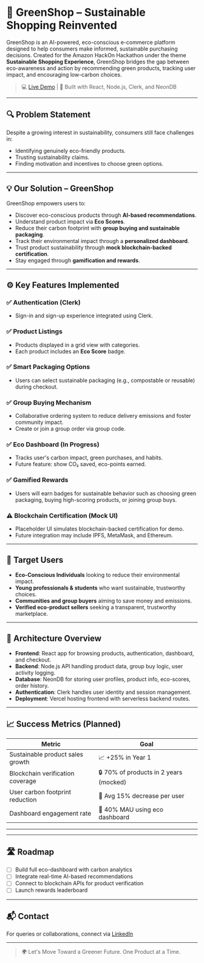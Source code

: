 # 🌿 GreenShop – Sustainable Shopping Reinvented

GreenShop is an AI-powered, eco-conscious e-commerce platform designed to help consumers make informed, sustainable purchasing decisions. Created for the Amazon HackOn Hackathon under the theme **Sustainable Shopping Experience**, GreenShop bridges the gap between eco-awareness and action by recommending green products, tracking user impact, and encouraging low-carbon choices.

> 💻 [Live Demo](https://greenshop-eta.vercel.app/) | 🚀 Built with React, Node.js, Clerk, and NeonDB

---

## 🔍 Problem Statement

Despite a growing interest in sustainability, consumers still face challenges in:
- Identifying genuinely eco-friendly products.
- Trusting sustainability claims.
- Finding motivation and incentives to choose green options.

---

## 💡 Our Solution – GreenShop

GreenShop empowers users to:
- Discover eco-conscious products through **AI-based recommendations**.
- Understand product impact via **Eco Scores**.
- Reduce their carbon footprint with **group buying and sustainable packaging**.
- Track their environmental impact through a **personalized dashboard**.
- Trust product sustainability through **mock blockchain-backed certification**.
- Stay engaged through **gamification and rewards**.

---

## ⚙️ Key Features Implemented

### ✅ Authentication (Clerk)
- Sign-in and sign-up experience integrated using Clerk.

### ✅ Product Listings
- Products displayed in a grid view with categories.
- Each product includes an **Eco Score** badge.

### ✅ Smart Packaging Options
- Users can select sustainable packaging (e.g., compostable or reusable) during checkout.

### ✅ Group Buying Mechanism
- Collaborative ordering system to reduce delivery emissions and foster community impact.
- Create or join a group order via group code.

### ✅ Eco Dashboard (In Progress)
- Tracks user's carbon impact, green purchases, and habits.
- Future feature: show CO₂ saved, eco-points earned.

### ✅ Gamified Rewards
- Users will earn badges for sustainable behavior such as choosing green packaging, buying high-scoring products, or joining group buys.

### ⚠️ Blockchain Certification (Mock UI)
- Placeholder UI simulates blockchain-backed certification for demo.
- Future integration may include IPFS, MetaMask, and Ethereum.

---

## 🎯 Target Users

- **Eco-Conscious Individuals** looking to reduce their environmental impact.
- **Young professionals & students** who want sustainable, trustworthy choices.
- **Communities and group buyers** aiming to save money and emissions.
- **Verified eco-product sellers** seeking a transparent, trustworthy marketplace.

---

## 🧩 Architecture Overview

- **Frontend**: React app for browsing products, authentication, dashboard, and checkout.
- **Backend**: Node.js API handling product data, group buy logic, user activity logging.
- **Database**: NeonDB for storing user profiles, product info, eco-scores, order history.
- **Authentication**: Clerk handles user identity and session management.
- **Deployment**: Vercel hosting frontend with serverless backend routes.

---

## 📈 Success Metrics (Planned)

| Metric                            | Goal                                   |
|-----------------------------------|----------------------------------------|
| Sustainable product sales growth  | 📈 +25% in Year 1                       |
| Blockchain verification coverage  | 🔒 70% of products in 2 years (mocked) |
| User carbon footprint reduction   | 🌱 Avg 15% decrease per user           |
| Dashboard engagement rate         | 🧪 40% MAU using eco dashboard         |

---


---

## 🛣 Roadmap

- [ ] Build full eco-dashboard with carbon analytics
- [ ] Integrate real-time AI-based recommendations
- [ ] Connect to blockchain APIs for product verification
- [ ] Launch rewards leaderboard

---


## 📬 Contact

For queries or collaborations, connect via [LinkedIn](https://www.linkedin.com/in/priyanshuguptansut/)

---

> 🌍 Let's Move Toward a Greener Future. One Product at a Time.



